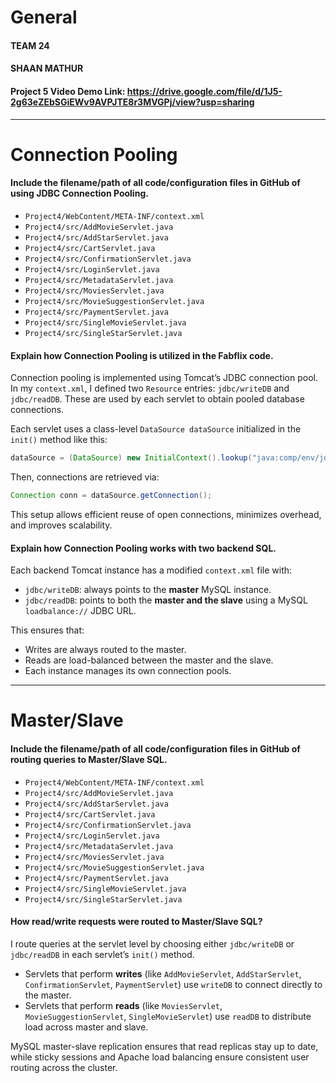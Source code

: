# General
#### TEAM 24
#### SHAAN MATHUR
#### Project 5 Video Demo Link: https://drive.google.com/file/d/1J5-2g63eZEbSGiEWv9AVPJTE8r3MVGPj/view?usp=sharing

---

# Connection Pooling

#### Include the filename/path of all code/configuration files in GitHub of using JDBC Connection Pooling.

- `Project4/WebContent/META-INF/context.xml`
- `Project4/src/AddMovieServlet.java`
- `Project4/src/AddStarServlet.java`
- `Project4/src/CartServlet.java`
- `Project4/src/ConfirmationServlet.java`
- `Project4/src/LoginServlet.java`
- `Project4/src/MetadataServlet.java`
- `Project4/src/MoviesServlet.java`
- `Project4/src/MovieSuggestionServlet.java`
- `Project4/src/PaymentServlet.java`
- `Project4/src/SingleMovieServlet.java`
- `Project4/src/SingleStarServlet.java`

#### Explain how Connection Pooling is utilized in the Fabflix code.

Connection pooling is implemented using Tomcat’s JDBC connection pool. In my `context.xml`, I defined two `Resource` entries: `jdbc/writeDB` and `jdbc/readDB`. These are used by each servlet to obtain pooled database connections.

Each servlet uses a class-level `DataSource dataSource` initialized in the `init()` method like this:

```java
dataSource = (DataSource) new InitialContext().lookup("java:comp/env/jdbc/readDB"); // or writeDB
```

Then, connections are retrieved via:

```java
Connection conn = dataSource.getConnection();
```

This setup allows efficient reuse of open connections, minimizes overhead, and improves scalability.

#### Explain how Connection Pooling works with two backend SQL.

Each backend Tomcat instance has a modified `context.xml` file with:
- `jdbc/writeDB`: always points to the **master** MySQL instance.
- `jdbc/readDB`: points to both the **master and the slave** using a MySQL `loadbalance://` JDBC URL.

This ensures that:
- Writes are always routed to the master.
- Reads are load-balanced between the master and the slave.
- Each instance manages its own connection pools.

---

# Master/Slave

#### Include the filename/path of all code/configuration files in GitHub of routing queries to Master/Slave SQL.

- `Project4/WebContent/META-INF/context.xml`
- `Project4/src/AddMovieServlet.java`
- `Project4/src/AddStarServlet.java`
- `Project4/src/CartServlet.java`
- `Project4/src/ConfirmationServlet.java`
- `Project4/src/LoginServlet.java`
- `Project4/src/MetadataServlet.java`
- `Project4/src/MoviesServlet.java`
- `Project4/src/MovieSuggestionServlet.java`
- `Project4/src/PaymentServlet.java`
- `Project4/src/SingleMovieServlet.java`
- `Project4/src/SingleStarServlet.java`

#### How read/write requests were routed to Master/Slave SQL?

I route queries at the servlet level by choosing either `jdbc/writeDB` or `jdbc/readDB` in each servlet’s `init()` method.

- Servlets that perform **writes** (like `AddMovieServlet`, `AddStarServlet`, `ConfirmationServlet`, `PaymentServlet`) use `writeDB` to connect directly to the master.
- Servlets that perform **reads** (like `MoviesServlet`, `MovieSuggestionServlet`, `SingleMovieServlet`) use `readDB` to distribute load across master and slave.

MySQL master-slave replication ensures that read replicas stay up to date, while sticky sessions and Apache load balancing ensure consistent user routing across the cluster.
